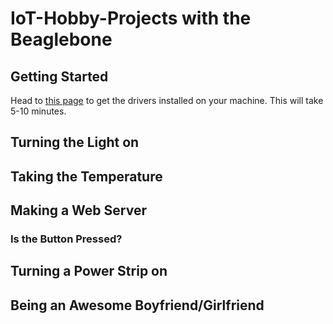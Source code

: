 # IoT-Hobby-Projects with the Beaglebone

## Getting Started

Head to [this page](http://beagleboard.org/static/beaglebone/latest/README.htm) to get the drivers installed on your machine.  This will take 5-10 minutes.

## Turning the Light on

## Taking the Temperature

## Making a Web Server

### Is the Button Pressed?

## Turning a Power Strip on

## Being an Awesome Boyfriend/Girlfriend


